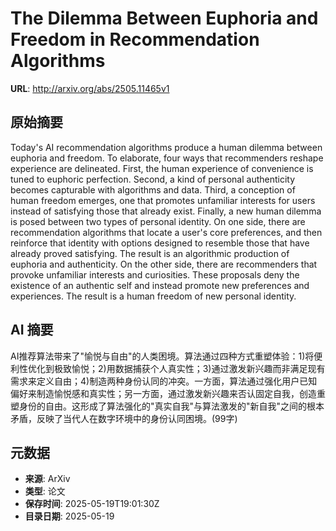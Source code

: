 # The Dilemma Between Euphoria and Freedom in Recommendation Algorithms

**URL**: http://arxiv.org/abs/2505.11465v1

## 原始摘要

Today's AI recommendation algorithms produce a human dilemma between euphoria
and freedom. To elaborate, four ways that recommenders reshape experience are
delineated. First, the human experience of convenience is tuned to euphoric
perfection. Second, a kind of personal authenticity becomes capturable with
algorithms and data. Third, a conception of human freedom emerges, one that
promotes unfamiliar interests for users instead of satisfying those that
already exist. Finally, a new human dilemma is posed between two types of
personal identity. On one side, there are recommendation algorithms that locate
a user's core preferences, and then reinforce that identity with options
designed to resemble those that have already proved satisfying. The result is
an algorithmic production of euphoria and authenticity. On the other side,
there are recommenders that provoke unfamiliar interests and curiosities. These
proposals deny the existence of an authentic self and instead promote new
preferences and experiences. The result is a human freedom of new personal
identity.


## AI 摘要

AI推荐算法带来了"愉悦与自由"的人类困境。算法通过四种方式重塑体验：1)将便利性优化到极致愉悦；2)用数据捕获个人真实性；3)通过激发新兴趣而非满足现有需求来定义自由；4)制造两种身份认同的冲突。一方面，算法通过强化用户已知偏好来制造愉悦感和真实性；另一方面，通过激发新兴趣来否认固定自我，创造重塑身份的自由。这形成了算法强化的"真实自我"与算法激发的"新自我"之间的根本矛盾，反映了当代人在数字环境中的身份认同困境。(99字)

## 元数据

- **来源**: ArXiv
- **类型**: 论文
- **保存时间**: 2025-05-19T19:01:30Z
- **目录日期**: 2025-05-19
